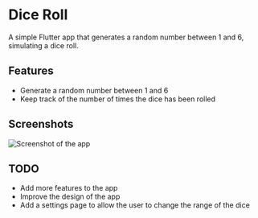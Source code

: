 # Dice Roll

A simple Flutter app that generates a random number between 1 and 6, simulating a dice roll.

## Features

- Generate a random number between 1 and 6
- Keep track of the number of times the dice has been rolled

## Screenshots

![Screenshot of the app](screenshots/screenshot.png)

## TODO

- Add more features to the app
- Improve the design of the app
- Add a settings page to allow the user to change the range of the dice
